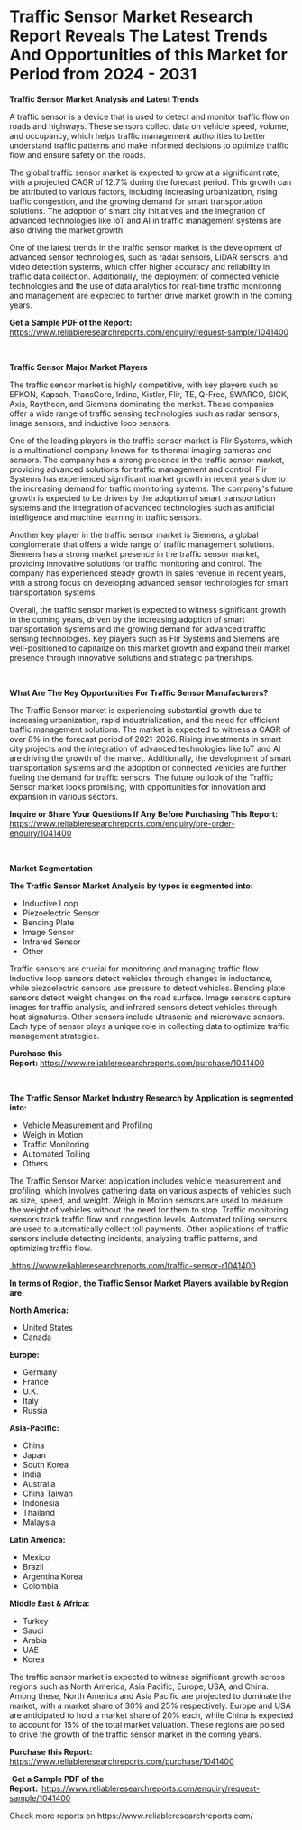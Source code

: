<p><h1>Traffic Sensor Market Research Report Reveals The Latest Trends And Opportunities of this Market for Period from 2024 - 2031</h1></p><p><strong>Traffic Sensor Market Analysis and Latest Trends</strong></p>
<p><p>A traffic sensor is a device that is used to detect and monitor traffic flow on roads and highways. These sensors collect data on vehicle speed, volume, and occupancy, which helps traffic management authorities to better understand traffic patterns and make informed decisions to optimize traffic flow and ensure safety on the roads.</p><p>The global traffic sensor market is expected to grow at a significant rate, with a projected CAGR of 12.7% during the forecast period. This growth can be attributed to various factors, including increasing urbanization, rising traffic congestion, and the growing demand for smart transportation solutions. The adoption of smart city initiatives and the integration of advanced technologies like IoT and AI in traffic management systems are also driving the market growth.</p><p>One of the latest trends in the traffic sensor market is the development of advanced sensor technologies, such as radar sensors, LiDAR sensors, and video detection systems, which offer higher accuracy and reliability in traffic data collection. Additionally, the deployment of connected vehicle technologies and the use of data analytics for real-time traffic monitoring and management are expected to further drive market growth in the coming years.</p></p>
<p><strong>Get a Sample PDF of the Report:&nbsp;</strong> <a href="https://www.reliableresearchreports.com/enquiry/request-sample/1041400">https://www.reliableresearchreports.com/enquiry/request-sample/1041400</a></p>
<p>&nbsp;</p>
<p><strong>Traffic Sensor Major Market Players</strong></p>
<p><p>The traffic sensor market is highly competitive, with key players such as EFKON, Kapsch, TransCore, Irdinc, Kistler, Flir, TE, Q-Free, SWARCO, SICK, Axis, Raytheon, and Siemens dominating the market. These companies offer a wide range of traffic sensing technologies such as radar sensors, image sensors, and inductive loop sensors.</p><p>One of the leading players in the traffic sensor market is Flir Systems, which is a multinational company known for its thermal imaging cameras and sensors. The company has a strong presence in the traffic sensor market, providing advanced solutions for traffic management and control. Flir Systems has experienced significant market growth in recent years due to the increasing demand for traffic monitoring systems. The company's future growth is expected to be driven by the adoption of smart transportation systems and the integration of advanced technologies such as artificial intelligence and machine learning in traffic sensors.</p><p>Another key player in the traffic sensor market is Siemens, a global conglomerate that offers a wide range of traffic management solutions. Siemens has a strong market presence in the traffic sensor market, providing innovative solutions for traffic monitoring and control. The company has experienced steady growth in sales revenue in recent years, with a strong focus on developing advanced sensor technologies for smart transportation systems.</p><p>Overall, the traffic sensor market is expected to witness significant growth in the coming years, driven by the increasing adoption of smart transportation systems and the growing demand for advanced traffic sensing technologies. Key players such as Flir Systems and Siemens are well-positioned to capitalize on this market growth and expand their market presence through innovative solutions and strategic partnerships.</p></p>
<p>&nbsp;</p>
<p><strong>What Are The Key Opportunities For Traffic Sensor Manufacturers?</strong></p>
<p><p>The Traffic Sensor market is experiencing substantial growth due to increasing urbanization, rapid industrialization, and the need for efficient traffic management solutions. The market is expected to witness a CAGR of over 8% in the forecast period of 2021-2026. Rising investments in smart city projects and the integration of advanced technologies like IoT and AI are driving the growth of the market. Additionally, the development of smart transportation systems and the adoption of connected vehicles are further fueling the demand for traffic sensors. The future outlook of the Traffic Sensor market looks promising, with opportunities for innovation and expansion in various sectors.</p></p>
<p><strong>Inquire or Share Your Questions If Any Before Purchasing This Report:</strong> <a href="https://www.reliableresearchreports.com/enquiry/pre-order-enquiry/1041400">https://www.reliableresearchreports.com/enquiry/pre-order-enquiry/1041400</a></p>
<p>&nbsp;</p>
<p><strong>Market Segmentation</strong></p>
<p><strong>The Traffic Sensor Market Analysis by types is segmented into:</strong></p>
<p><ul><li>Inductive Loop</li><li>Piezoelectric Sensor</li><li>Bending Plate</li><li>Image Sensor</li><li>Infrared Sensor</li><li>Other</li></ul></p>
<p><p>Traffic sensors are crucial for monitoring and managing traffic flow. Inductive loop sensors detect vehicles through changes in inductance, while piezoelectric sensors use pressure to detect vehicles. Bending plate sensors detect weight changes on the road surface. Image sensors capture images for traffic analysis, and infrared sensors detect vehicles through heat signatures. Other sensors include ultrasonic and microwave sensors. Each type of sensor plays a unique role in collecting data to optimize traffic management strategies.</p></p>
<p><strong>Purchase this Report:&nbsp;</strong><a href="https://www.reliableresearchreports.com/purchase/1041400">https://www.reliableresearchreports.com/purchase/1041400</a></p>
<p>&nbsp;</p>
<p><strong>The Traffic Sensor Market Industry Research by Application is segmented into:</strong></p>
<p><ul><li>Vehicle Measurement and Profiling</li><li>Weigh in Motion</li><li>Traffic Monitoring</li><li>Automated Tolling</li><li>Others</li></ul></p>
<p><p>The Traffic Sensor Market application includes vehicle measurement and profiling, which involves gathering data on various aspects of vehicles such as size, speed, and weight. Weigh in Motion sensors are used to measure the weight of vehicles without the need for them to stop. Traffic monitoring sensors track traffic flow and congestion levels. Automated tolling sensors are used to automatically collect toll payments. Other applications of traffic sensors include detecting incidents, analyzing traffic patterns, and optimizing traffic flow.</p></p>
<p><a href="https://www.reliableresearchreports.com/traffic-sensor-r1041400">&nbsp;https://www.reliableresearchreports.com/traffic-sensor-r1041400</a></p>
<p><strong>In terms of Region, the Traffic Sensor Market Players available by Region are:</strong></p>
<p>
    <p> <strong> North America: </strong>
        <ul>
            <li>United States</li>
            <li>Canada</li>
        </ul>
        </p> 
    <p> <strong> Europe: </strong>
        <ul>
            <li>Germany</li>
            <li>France</li>
            <li>U.K.</li>
            <li>Italy</li>
            <li>Russia</li>
        </ul>
        </p> 
    <p> <strong> Asia-Pacific: </strong>
        <ul>
            <li>China</li>
            <li>Japan</li>
            <li>South Korea</li>
            <li>India</li>
            <li>Australia</li>
            <li>China Taiwan</li>
            <li>Indonesia</li>
            <li>Thailand</li>
            <li>Malaysia</li>
        </ul>
        </p> 
    <p> <strong> Latin America: </strong>
        <ul>
            <li>Mexico</li>
            <li>Brazil</li>
            <li>Argentina Korea</li>
            <li>Colombia</li>
        </ul>
        </p> 
    <p> <strong> Middle East & Africa: </strong>
        <ul>
            <li>Turkey</li>
            <li>Saudi</li>
            <li>Arabia</li>
            <li>UAE</li>
            <li>Korea</li>
        </ul>
    </p>
    </p>
<p><p>The traffic sensor market is expected to witness significant growth across regions such as North America, Asia Pacific, Europe, USA, and China. Among these, North America and Asia Pacific are projected to dominate the market, with a market share of 30% and 25% respectively. Europe and USA are anticipated to hold a market share of 20% each, while China is expected to account for 15% of the total market valuation. These regions are poised to drive the growth of the traffic sensor market in the coming years.</p></p>
<p><strong>Purchase this Report: </strong><a href="https://www.reliableresearchreports.com/purchase/1041400">https://www.reliableresearchreports.com/purchase/1041400</a></p>
<p>&nbsp;<strong>Get a Sample PDF of the Report:&nbsp;&nbsp;</strong><a href="https://www.reliableresearchreports.com/enquiry/request-sample/1041400">https://www.reliableresearchreports.com/enquiry/request-sample/1041400</a></p>
<p><strong></strong></p>
<p>Check more reports on https://www.reliableresearchreports.com/</p>
